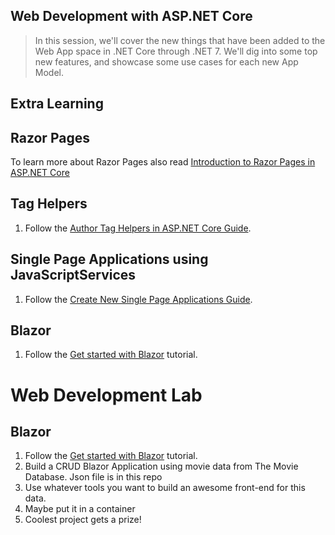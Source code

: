## Web Development with ASP.NET Core

 > In this session, we'll cover the new things that have been added to the Web App space in .NET Core through .NET 7. We'll dig into some top new features, and showcase some use cases for each new App Model.

## Extra Learning

## Razor Pages
To learn more about Razor Pages also read [Introduction to Razor Pages in ASP.NET Core](https://docs.microsoft.com/en-us/aspnet/core/mvc/razor-pages/index)

## Tag Helpers
1. Follow the [Author Tag Helpers in ASP.NET Core Guide](https://docs.microsoft.com/en-us/aspnet/core/mvc/views/tag-helpers/authoring?view=aspnetcore-7.0).

## Single Page Applications using JavaScriptServices
1. Follow the [Create New Single Page Applications Guide](https://docs.microsoft.com/en-us/aspnet/core/client-side/spa-services?view=aspnetcore-7.0#create-a-new-project).

## Blazor
1. Follow the [Get started with Blazor](https://docs.microsoft.com/aspnet/core/blazor/get-started) tutorial.

# Web Development Lab

## Blazor
1. Follow the [Get started with Blazor](https://learn.microsoft.com/en-us/training/modules/build-blazor-webassembly-visual-studio-code) tutorial.
1. Build a CRUD Blazor Application using movie data from The Movie Database. Json file is in this repo
1. Use whatever tools you want to build an awesome front-end for this data.
1. Maybe put it in a container
1. Coolest project gets a prize!

